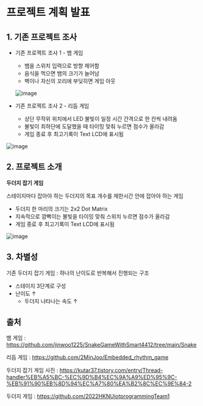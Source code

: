 # 프로젝트 계획 발표

## 1. 기존 프로젝트 조사
* 기존 프로젝트 조사 1 - 뱀 게임
    + 뱀을 스위치 입력으로 방향 제어함
    + 음식을 먹으면 뱀의 크기가 늘어남
    + 벽이나 자신의 꼬리에 부딪히면 게임 아웃
    
    ![image](https://github.com/eunjine/test/assets/62239143/f4589eb9-61ac-462d-b121-b34746bf75c5)


* 기존 프로젝트 조사 2 - 리듬 게임
    + 상단 무작위 위치에서 LED 불빛이 일정 시간 간격으로 한 칸씩 내려옴
    + 불빛이 최하단에 도달했을 때 타이밍 맞춰 누르면 점수가 올라감
    + 게임 종료 후 최고기록이 Text LCD에 표시됨
    
![image](https://github.com/eunjine/test/assets/62239143/28567564-dc0c-4969-b6de-e61754ffcc9d)


## 2. 프로젝트 소개

**두더지 잡기 게임**

스테이지마다 잡아야 하는 두더지의 목표 개수를 제한시간 안에 잡아야 하는 게임
 
* 두더지 한 마리의 크기는 2x2 Dot Matrix 
* 지속적으로 깜빡이는 불빛을 타이밍 맞춰 스위치 누르면 점수가 올라감
* 게임 종료 후 최고기록이 Text LCD에 표시됨

![image](https://github.com/eunjine/test/assets/62239143/cf27552f-758a-4182-acf7-9a99c3acb219)

## 3. 차별성

기존 두더지 잡기 게임 : 하나의 난이도로 반복해서 진행되는 구조

* 스테이지 3단계로 구성
* 난이도 ↑
     + 두더지 나타나는 속도 ↑

## 출처
뱀 게임 : https://github.com/jinwoo1225/SnakeGameWithSmart4412/tree/main/Snake

리듬 게임 : https://github.com/2MinJoo/Embedded_rhythm_game

두더지 잡기 게임 사진 : https://kutar37.tistory.com/entry/Thread-handler%EB%A5%BC-%EC%9D%B4%EC%9A%A9%ED%95%9C-%EB%91%90%EB%8D%94%EC%A7%80%EA%B2%8C%EC%9E%84-2

두더지 게임 : https://github.com/2022HKNUiotprogrammingTeam1


